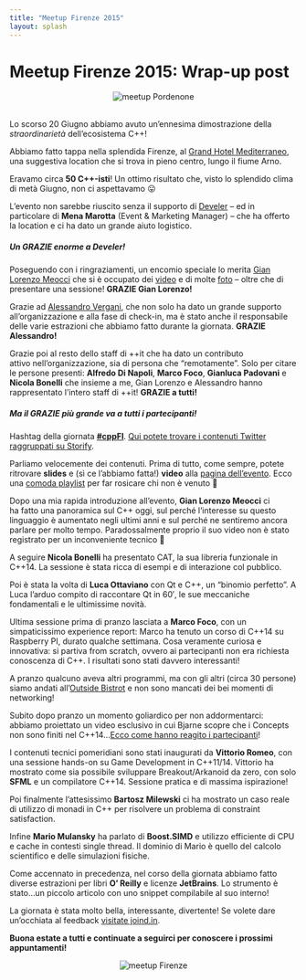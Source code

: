 ```yaml
---
title: "Meetup Firenze 2015"
layout: splash
---
```


# Meetup Firenze 2015: Wrap-up post

<center>
<img src="https://ilpropheta.github.io/pics/meetup-firenze15.png" alt="meetup Pordenone">
</center>
<br/>

Lo scorso 20 Giugno abbiamo avuto un’ennesima dimostrazione della _straordinarietà_ dell’ecosistema C++!

Abbiamo fatto tappa nella splendida Firenze, al [Grand Hotel Mediterraneo](http://www.hotelmediterraneo.com/), una suggestiva location che si trova in pieno centro, lungo il fiume Arno.

Eravamo circa **50 C++-isti**! Un ottimo risultato che, visto lo splendido clima di metà Giugno, non ci aspettavamo 😛

L’evento non sarebbe riuscito senza il supporto di [Develer](http://develer.com) – ed in particolare di **Mena Marotta** (Event & Marketing Manager) – che ha offerto la location e ci ha dato un grande aiuto logistico.

##### Un GRAZIE enorme a Develer!

Poseguendo con i ringraziamenti, un encomio speciale lo merita [Gian Lorenzo Meocci](https://twitter.com/glmeocci) che si è occupato dei [video](https://www.youtube.com/playlist?list=PLsCm1Hs016LWVtIrPOFrRTNvSeN61WqOK) e di molte [foto](https://www.facebook.com/photo.php?fbid=10153452652931057&set=oa.654492274685764&type=3&theater) – oltre che di presentare una sessione! **GRAZIE Gian Lorenzo!**

Grazie ad [Alessandro Vergani](https://twitter.com/Loghorn), che non solo ha dato un grande supporto all’organizzazione e alla fase di check-in, ma è stato anche il responsabile delle varie estrazioni che abbiamo fatto durante la giornata. **GRAZIE Alessandro!**

Grazie poi al resto dello staff di ++it che ha dato un contributo attivo nell’organizzazione, sia di persona che “remotamente”. Solo per citare le persone presenti: **Alfredo Di Napoli**, **Marco Foco**, **Gianluca Padovani** e **Nicola Bonelli** che insieme a me, Gian Lorenzo e Alessandro hanno rappresentato l’intero staff di ++it! **GRAZIE a tutti!**

##### Ma il GRAZIE più grande va a tutti i partecipanti!

Hashtag della giornata **[#cppFI](https://storify.com/italiancpp/italiancpp-meetup-firenze-2015)**. [Qui potete trovare i contenuti Twitter raggruppati su Storify](https://storify.com/italiancpp/italiancpp-meetup-firenze-2015).

Parliamo velocemente dei contenuti. Prima di tutto, come sempre, potete ritrovare **slides** e (sì ce l’abbiamo fatta!) **video** alla [pagina dell’evento](https://italiancpp.org/eventi/2015-06-20-meetup-firenze/). Ecco una [comoda playlist](https://www.youtube.com/playlist?list=PLsCm1Hs016LWVtIrPOFrRTNvSeN61WqOK) per far rosicare chi non è venuto 🙂

Dopo una mia rapida introduzione all’evento, **Gian Lorenzo Meocci** ci ha fatto una panoramica sul C++ oggi, sul perché l’interesse su questo linguaggio è aumentato negli ultimi anni e sul perché ne sentiremo ancora parlare per molto tempo. Paradossalmente proprio il suo video non è stato registrato per un inconveniente tecnico 🙁

A seguire **Nicola Bonelli** ha presentato CAT, la sua libreria funzionale in C++14. La sessione è stata ricca di esempi e di interazione col pubblico.

Poi è stata la volta di **Luca Ottaviano** con Qt e C++, un “binomio perfetto”. A Luca l’arduo compito di raccontare Qt in 60′, le sue meccaniche fondamentali e le ultimissime novità.

Ultima sessione prima di pranzo lasciata a **Marco Foco**, con un simpaticissimo experience report: Marco ha tenuto un corso di C++14 su Raspberry PI, durato qualche settimana. Cosa veramente curiosa e innovativa: si partiva from scratch, ovvero ai partecipanti non era richiesta conoscenza di C++. I risultati sono stati davvero interessanti!

A pranzo qualcuno aveva altri programmi, ma con gli altri (circa 30 persone) siamo andati all’[Outside Bistrot](http://www.outsidebistrot.com/) e non sono mancati dei bei momenti di networking!

Subito dopo pranzo un momento goliardico per non addormentarci: abbiamo proiettato un video esclusivo in cui Bjarne scopre che i Concepts non sono finiti nel C++14…[Ecco come hanno reagito i partecipanti](https://youtu.be/ei8AenckUQg)!

I contenuti tecnici pomeridiani sono stati inaugurati da **Vittorio Romeo**, con una sessione hands-on su Game Development in C++11/14. Vittorio ha mostrato come sia possibile sviluppare Breakout/Arkanoid da zero, con solo **SFML** e un compilatore C++14. Sessione pratica e di massima ispirazione!

Poi finalmente l’attesissimo **Bartosz Milewski** ci ha mostrato un caso reale di utilizzo di monadi in C++ per risolvere un problema di constraint satisfaction.

Infine **Mario Mulansky** ha parlato di **Boost.SIMD** e utilizzo efficiente di CPU e cache in contesti single thread. Il dominio di Mario è quello del calcolo scientifico e delle simulazioni fisiche.

Come accennato in precedenza, nel corso della giornata abbiamo fatto diverse estrazioni per libri **O’ Reilly** e licenze **JetBrains**. Lo strumento è stato…un piccolo articolo con uno snippet compilabile al suo interno!

La giornata è stata molto bella, interessante, divertente! Se volete dare un’occhiata al feedback [visitate joind.in](https://joind.in/event/view/3894).

**Buona estate a tutti e continuate a seguirci per conoscere i prossimi appuntamenti!**

<center>
<img src="https://i1.wp.com/www.italiancpp.org/wp-content/uploads/2015/06/grid.jpg?resize=600%2C682&ssl=1" alt="meetup Firenze">
</center>